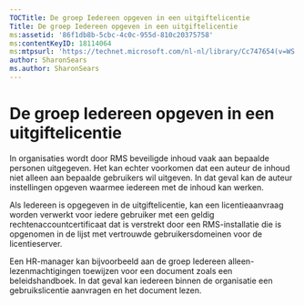 ```yaml
---
TOCTitle: De groep Iedereen opgeven in een uitgiftelicentie
Title: De groep Iedereen opgeven in een uitgiftelicentie
ms:assetid: '86f1db8b-5cbc-4c0c-955d-810c20375758'
ms:contentKeyID: 18114064
ms:mtpsurl: 'https://technet.microsoft.com/nl-nl/library/Cc747654(v=WS.10)'
author: SharonSears
ms.author: SharonSears
---
```


De groep Iedereen opgeven in een uitgiftelicentie
=================================================

In organisaties wordt door RMS beveiligde inhoud vaak aan bepaalde personen uitgegeven. Het kan echter voorkomen dat een auteur de inhoud niet alleen aan bepaalde gebruikers wil uitgeven. In dat geval kan de auteur instellingen opgeven waarmee iedereen met de inhoud kan werken.

Als Iedereen is opgegeven in de uitgiftelicentie, kan een licentieaanvraag worden verwerkt voor iedere gebruiker met een geldig rechtenaccountcertificaat dat is verstrekt door een RMS-installatie die is opgenomen in de lijst met vertrouwde gebruikersdomeinen voor de licentieserver.

Een HR-manager kan bijvoorbeeld aan de groep Iedereen alleen-lezenmachtigingen toewijzen voor een document zoals een beleidshandboek. In dat geval kan iedereen binnen de organisatie een gebruikslicentie aanvragen en het document lezen.
